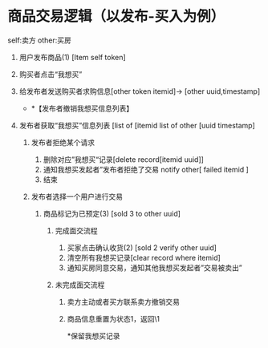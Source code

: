 # 商品交易逻辑（以发布-买入为例）

self:卖方 other:买房

1. 用户发布商品(1) [Item self token]

2. 购买者点击“我想买”

3. 给发布者发送购买者求购信息[other token itemid]-> [other uuid,timestamp]

   * *【发布者撤销我想买信息列表】

4. 发布者获取“我想买”信息列表 [list of [itemid list of other [uuid timestamp]

   1. 发布者拒绝某个请求

      1. 删除对应”我想买“记录[delete record[itemid uuid]]
      2. 通知我想买发起者”发布者拒绝了交易 notify other[ failed itemid ]
      3. 结束

   2. 发布者选择一个用户进行交易

      1. 商品标记为已预定(3) [sold 3 to other uuid]

         1. 完成面交流程

            1. 买家点击确认收货(2) [sold 2  verify other uuid]
            2. 清空所有我想买记录[clear record where itemid]
            3. 通知买房同意交易，通知其他我想买发起者”交易被卖出”

         2. 未完成面交流程

            1. 卖方主动或者买方联系卖方撤销交易

            2. 商品信息重置为状态1，返回\1

               *保留我想买记录

               